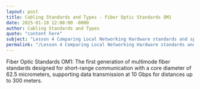 ```yaml
---
layout: post
title: Cabling Standards and Types - Fiber Optic Standards OM1
date: 2025-01-10 12:00:00 -0000
author: Cabling Standards and Types
quote: "content here"
subject: "Lesson 4 Comparing Local Networking Hardware standards and specifications"
permalink: "/Lesson 4 Comparing Local Networking Hardware standards and specifications/Cabling Standards and Types/Cabling Standards and Types - Fiber Optic Standards OM1"
---
```


Fiber Optic Standards OM1: The first generation of multimode fiber standards designed for short-range communication with a core diameter of 62.5 micrometers, supporting data transmission at 10 Gbps for distances up to 300 meters.
